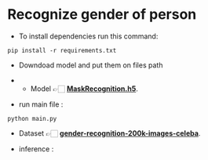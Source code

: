 # Recognize gender of person 
- To install dependencies run this command:
```
pip install -r requirements.txt
```
- Downdoad model and put them on files path 
- - Model 👉🏻  **[MaskRecognition.h5](https://drive.google.com/file/d/11jUHABQ-w9jitd8poNnmR3Hx_kLVjWeh/view?usp=sharing)**.

- run main file :
 ```
python main.py 
```
- Dataset 👉🏻 **[gender-recognition-200k-images-celeba](https://www.kaggle.com/ashishjangra27/gender-recognition-200k-images-celeba)**.

- inference :
